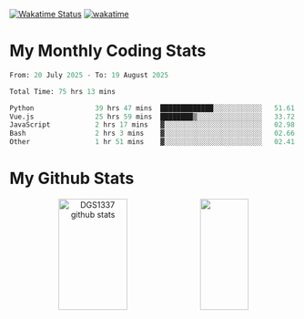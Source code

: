 [![Wakatime Status](https://github.com/noopurphalak/noopurphalak/workflows/wakatime-status-update/badge.svg)](https://github.com/noopurphalak/noopurphalak/actions/workflows/main.yml)
[![wakatime](https://wakatime.com/badge/user/80ace140-ef40-4fdd-b8ed-f3be3d2e1aea.svg)](https://wakatime.com/@80ace140-ef40-4fdd-b8ed-f3be3d2e1aea)

# My Monthly Coding Stats

<!--START_SECTION:waka-->

```python
From: 20 July 2025 - To: 19 August 2025

Total Time: 75 hrs 13 mins

Python               39 hrs 47 mins  █████████████░░░░░░░░░░░░   51.61 %
Vue.js               25 hrs 59 mins  ████████▒░░░░░░░░░░░░░░░░   33.72 %
JavaScript           2 hrs 17 mins   ▓░░░░░░░░░░░░░░░░░░░░░░░░   02.98 %
Bash                 2 hrs 3 mins    ▓░░░░░░░░░░░░░░░░░░░░░░░░   02.66 %
Other                1 hr 51 mins    ▓░░░░░░░░░░░░░░░░░░░░░░░░   02.41 %
```

<!--END_SECTION:waka-->

# My Github Stats
<div style="text-align: center;">
  <img width="49%" height="195px" src="https://github-readme-stats-sigma-five.vercel.app/api?username=noopurphalak&show_icons=true&count_private=true&hide_border=true&title_color=00FFFF&icon_color=00FFFF&text_color=00FFFF&bg_color=0d1117" alt="DGS1337 github stats" />
  <img width="41%" height="195px" src="https://github-readme-stats-sigma-five.vercel.app/api/top-langs/?username=noopurphalak&layout=compact&hide_border=true&title_color=00FFFF&text_color=00FFFF&bg_color=0d1117" />
</div>
